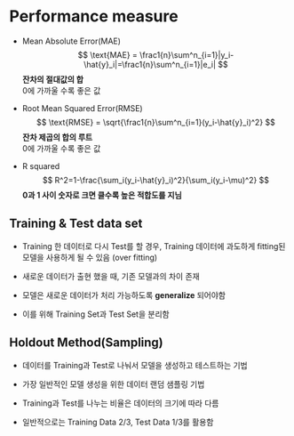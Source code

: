 # Performance measure

- Mean Absolute Error(MAE)
$$
\text{MAE} = \frac1{n}\sum^n_{i=1}|y_i-\hat{y}_i|=\frac1{n}\sum^n_{i=1}|e_i|
$$
**잔차의 절대값의 합**  
0에 가까울 수록 좋은 값

- Root Mean Squared Error(RMSE)
$$
\text{RMSE} = \sqrt{\frac1{n}\sum^n_{i=1}(y_i-\hat{y}_i)^2}
$$
**잔차 제곱의 합의 루트**  
0에 가까울 수록 좋은 값

- R squared
$$
R^2=1-\frac{\sum_i(y_i-\hat{y}_i)^2}{\sum_i(y_i-\mu)^2}
$$
**0과 1 사이 숫자로 크면 클수록 높은 적합도를 지님**

## Training & Test data set
- Training 한 데이터로 다시 Test를 할 경우, Training 데이터에 과도하게 fitting된 모델을 사용하게 될 수 있음 (over fitting)
  
- 새로운 데이터가 출현 했을 때, 기존 모델과의 차이 존재 
  
- 모델은 새로운 데이터가 처리 가능하도록 **generalize** 되어야함
  
- 이를 위해 Training Set과 Test Set을 분리함

## Holdout Method(Sampling)
- 데이터를 Training과 Test로 나눠서 모델을 생성하고 테스트하는 기법  
  
- 가장 일반적인 모델 생성을 위한 데이터 랜덤 샘플링 기법
  
- Training과 Test를 나누는 비율은 데이터의 크기에 따라 다름
  
- 일반적으로는 Training Data 2/3, Test Data 1/3를 활용함